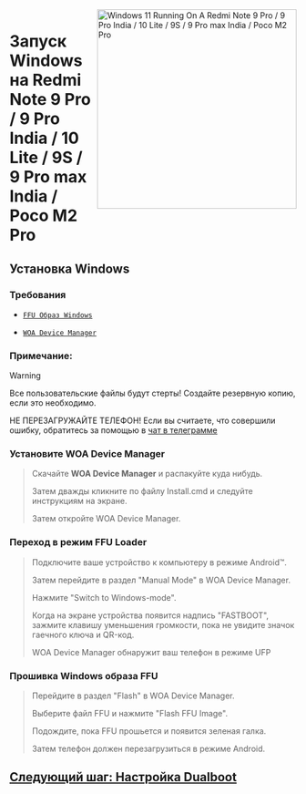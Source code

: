<img align="right" src="https://github.com/woa-miatoll/Port-Windows-11-Redmi-Note-9-Pro/blob/main/Miatoll.png" width="350" alt="Windows 11 Running On A Redmi Note 9 Pro / 9 Pro India / 10 Lite / 9S / 9 Pro max India / Poco M2 Pro">

# Запуск Windows на Redmi Note 9 Pro / 9 Pro India / 10 Lite / 9S / 9 Pro max India / Poco M2 Pro

## Установка Windows

### Требования
- [```FFU Образ Windows```](https://t.me/WoaMiatollFFU)

- [```WOA Device Manager```](https://github.com/woa-miatoll/WOA-Device-Manager/releases/latest)

### Примечание:
> [!Warning]
> Все пользовательские файлы будут стерты! Создайте резервную копию, если это необходимо.
>
> НЕ ПЕРЕЗАГРУЖАЙТЕ ТЕЛЕФОН! Если вы считаете, что совершили ошибку, обратитесь за помощью в [чат в телеграмме](https://t.me/woamiatoll)

### Установите WOA Device Manager
> Скачайте **WOA Device Manager** и распакуйте куда нибудь.
>
> Затем дважды кликните по файлу Install.cmd и следуйте инструкциям на экране.
>
> Затем откройте WOA Device Manager.

### Переход в режим FFU Loader
> Подключите ваше устройство к компьютеру в режиме Android™.
>
> Затем перейдите в раздел "Manual Mode" в WOA Device Manager.
>
> Нажмите "Switch to Windows-mode".
>
> Когда на экране устройства появится надпись "FASTBOOT", зажмите клавишу уменьшения громкости, пока не увидите значок гаечного ключа и QR-код.
>
> WOA Device Manager обнаружит ваш телефон в режиме UFP

### Прошивка Windows образа FFU
> Перейдите в раздел "Flash" в WOA Device Manager.
>
> Выберите файл FFU и нажмите "Flash FFU Image".
>
> Подождите, пока FFU прошьется и появится зеленая галка.
>
> Затем телефон должен перезагрузиться в режиме Android.

## [Следующий шаг: Настройка Dualboot](dualboot-ru.md)
